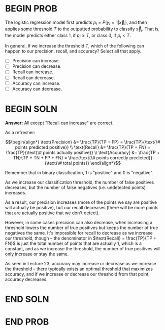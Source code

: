 # BEGIN PROB

<!-- 
For a given classifier, suppose the first 10 predictions of our classifier and 10 true observations are as follows:
$$
\begin{array}{|c|c|c|c|c|c|c|c|c|c|c|}
\hline
\textbf{Predictions} & 1 & 1 & 1 & 1 & 1 & 0 & 1 & 1 & 1 & 1 \\ \hline
\textbf{True Label} & 0 & 1 & 1 & 1 & 0 & 0 & 0 & 1 & 1 & 1 \\ \hline
\end{array}
$$ -->

The logistic regression model first predicts $p_i = P(y_i = 1 | \vec{x}_i)$, and then applies some threshold $T$ to the outputted probability to classify $\vec x_i$. That is, the model predicts either class 1, if $p_i \geq T$, or class 0, if $p_i < T$.

In general, if we increase the threshold $T$, which of the following can happen to our precision, recall, and accuracy? Select all that apply.

- [ ] Precision can increase.
- [ ] Precision can decrease.
- [ ] Recall can increase.
- [ ] Recall can decrease.
- [ ] Accuracy can increase.
- [ ] Accuracy can decrease.

# BEGIN SOLN

**Answer:** All except "Recall can increase" are correct.

As a refresher:

$$\begin{align*} 
\text{Precision} &= \frac{TP}{TP + FP} = \frac{TP}{\text{\# points predicted positive}} \\ 
\text{Recall} &= \frac{TP}{TP + FN} = \frac{TP}{\text{\# points actually positive}} \\ 
\text{Accuracy} &= \frac{TP + TN}{TP + TN + FP + FN} = \frac{\text{\# points correctly predicted}}{\text{\# total points}} 
\end{align*}$$

Remember that in binary classification, 1 is "positive" and 0 is "negative".

As we increase our classification threshold, the number of false positives
decreases, but the number of false negatives (i.e. undetected points) increases. 

As a result, our precision increases (more of the points we say are positive will actually be positive), but our recall decreases (there will be more points that are actually positive that we don't detect).

However, in some cases precision can also decrease, when
increasing a threshold lowers the number of true positives but keeps the number of
true negatives the same. It's impossible for recall to decrease as we increase our threshold, though – the denominator in $\text{Recall} = \frac{TP}{TP + FN}$ is just the total number of points that are actually 1, which is a constant, and as we increase the threshold, the number of true positives will only increase or stay the same.

As seen in Lecture 23, accuracy may increase or decrease as we increase the threshold – there typically exists an optimal threshold that maximizes accuracy, and if we increase or
decrease our threshold from that point, accuracy decreases.

# END SOLN

# END PROB